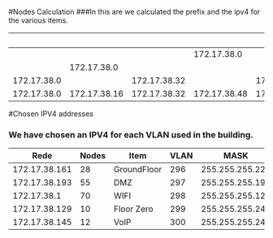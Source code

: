 
#Nodes Calculation
###In this are we calculated the prefix and the ipv4 for the various items.

|             |              |               |             |             |        |             |  172.17.38.0  |            |               |             |           |               |           |           |           |
|-------------|------------- |---------------|-------------|-------------|--------------------|-------------|-------------|------------|---------------|-------------|-----------|---------------|---------------|---------------|---------------|
|             |              |              |172.17.38.0   |             |             |                    |             |             |            |              |172.17.38.128   |             |           |               |           |           |           |
|             | 172.17.38.0  |               |             |             | 172.17.38.64 |                    |             |                          | 172.17.38.128 |            |               |             | 172.17.38.192 |               |           |           |           |
| 172.17.38.0 |              | 172.17.38.32  |              | 172.17.38.64 |                | 172.17.38.96 |             | 172.17.38.128 |                | 172.17.38.160 |                  | 172.17.38.192 |                     | 172.17.38.224 |           |           |           |
| 172.17.38.0 | 172.17.38.16 | 172.17.38.32 | 172.17.38.48| 172.17.38.64 | 172.17.38.80 | 172.17.38.96 | 172.17.38.112 | 172.17.38.128 | 172.17.38.144 | 172.17.38.160 | 172.17.38.176 | 172.17.38.192 | 172.17.38.208 | 172.17.38.224 | 172.17.38.240 |

#Chosen IPV4 addresses
### We have chosen an IPV4 for each VLAN used in the building.
| Rede          | Nodes | Item       | VLAN      |MASK|
|---------------|-------|------------|-----------|-----|
| 172.17.38.161 | 28    | GroundFloor  | 296       | 255.255.255.224    |
| 172.17.38.193   | 55   | DMZ        | 297       |255.255.255.192     |
| 172.17.38.1 | 70   | WIFI       | 298       |255.255.255.128     |
| 172.17.38.129   | 10    | Floor Zero | 299       |255.255.255.240     |
| 172.17.38.145  | 12    | VoIP       | 300       |255.255.255.240     |